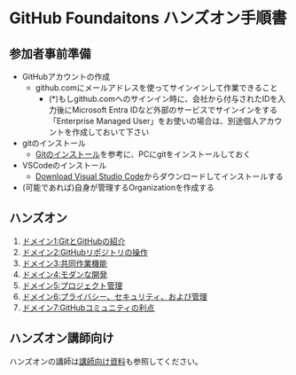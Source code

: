 # GitHub Foundaitons ハンズオン手順書

## 参加者事前準備

- GitHubアカウントの作成
  - github.comにメールアドレスを使ってサインインして作業できること
    - (*)もしgithub.comへのサインイン時に、会社から付与されたIDを入力後にMicrosoft Entra IDなど外部のサービスでサインインをする「Enterprise Managed User」をお使いの場合は、別途個人アカウントを作成しておいて下さい
- gitのインストール
  - [Gitのインストール](https://git-scm.com/book/ja/v2/%E4%BD%BF%E3%81%84%E5%A7%8B%E3%82%81%E3%82%8B-Git%E3%81%AE%E3%82%A4%E3%83%B3%E3%82%B9%E3%83%88%E3%83%BC%E3%83%AB)を参考に、PCにgitをインストールしておく
- VSCodeのインストール
  - [Download Visual Studio Code](https://code.visualstudio.com/download)からダウンロードしてインストールする
- (可能であれば)自身が管理するOrganizationを作成する

## ハンズオン

1. [ドメイン1:GitとGitHubの紹介](./domain1/README.md)
2. [ドメイン2:GitHubリポジトリの操作](./domain2/README.md)
3. [ドメイン3:共同作業機能](./domain3/README.md)
4. [ドメイン4:モダンな開発](./domain4/README.md)
5. [ドメイン5:プロジェクト管理](./domain5/README.md)
6. [ドメイン6:プライバシー、セキュリティ、および管理](./domain6/README.md)
7. [ドメイン7:GitHubコミュニティの利点](./domain7/README.md)

## ハンズオン講師向け

ハンズオンの講師は[講師向け資料](./README-for-speakers.md)も参照してください。
